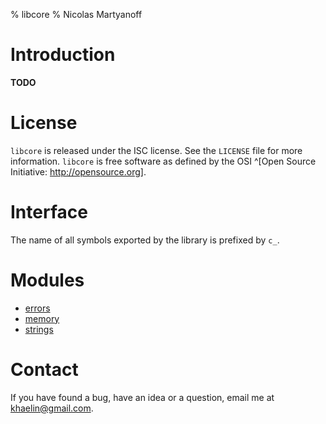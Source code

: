 % libcore
% Nicolas Martyanoff

# Introduction

**TODO**

# License

`libcore` is released under the ISC license. See the `LICENSE` file for more
information. `libcore` is free software as defined by the OSI ^[Open Source
Initiative: <http://opensource.org>].

# Interface

The name of all symbols exported by the library is prefixed by `c_`.

# Modules

- [errors](errors.html)
- [memory](memory.html)
- [strings](strings.html)

# Contact

If you have found a bug, have an idea or a question, email me at
<khaelin@gmail.com>.
